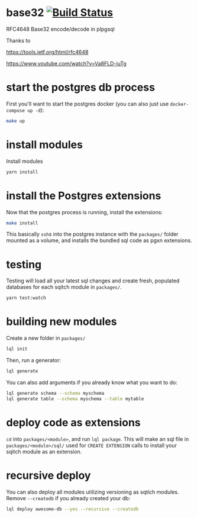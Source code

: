 # base32 [![Build Status](https://travis-ci.org/pyramation/base32.svg?branch=master)](https://travis-ci.org/pyramation/base32)

RFC4648 Base32 encode/decode in plpgsql

Thanks to 

https://tools.ietf.org/html/rfc4648

https://www.youtube.com/watch?v=Va8FLD-iuTg


# start the postgres db process

First you'll want to start the postgres docker (you can also just use `docker-compose up -d`):

```sh
make up
```

# install modules

Install modules

```sh
yarn install
```

# install the Postgres extensions

Now that the postgres process is running, install the extensions:

```sh
make install
```

This basically `ssh`s into the postgres instance with the `packages/` folder mounted as a volume, and installs the bundled sql code as pgxn extensions.

# testing

Testing will load all your latest sql changes and create fresh, populated databases for each sqitch module in `packages/`.

```sh
yarn test:watch
```

# building new modules

Create a new folder in `packages/`

```sh
lql init
```

Then, run a generator:

```sh
lql generate
```

You can also add arguments if you already know what you want to do:

```sh
lql generate schema --schema myschema
lql generate table --schema myschema --table mytable
```

# deploy code as extensions

`cd` into `packages/<module>`, and run `lql package`. This will make an sql file in `packages/<module>/sql/` used for `CREATE EXTENSION` calls to install your sqitch module as an extension.

# recursive deploy

You can also deploy all modules utilizing versioning as sqtich modules. Remove `--createdb` if you already created your db:

```sh
lql deploy awesome-db --yes --recursive --createdb
```
